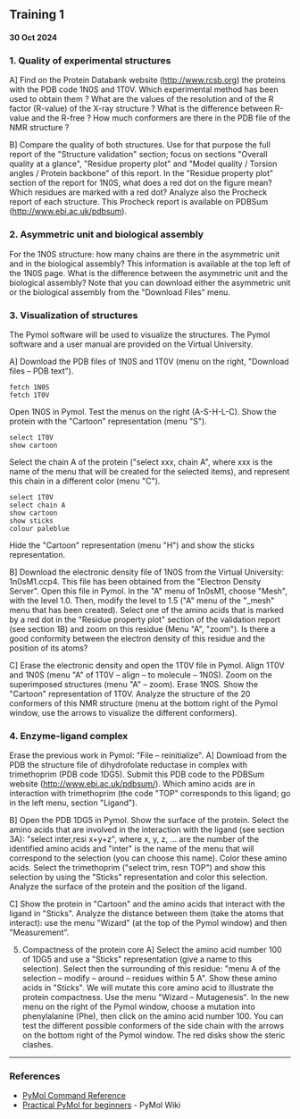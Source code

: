 ## Training 1
#### 30 Oct 2024

### 1. Quality of experimental structures

A] Find on the Protein Databank website (http://www.rcsb.org) the proteins with the PDB code
1N0S and 1T0V. Which experimental method has been used to obtain them ? What are the
values of the resolution and of the R factor (R-value) of the X-ray structure ? What is the
difference between R-value and the R-free ? How much conformers are there in the PDB file
of the NMR structure ?

B] Compare the quality of both structures. Use for that purpose the full report of the "Structure
validation" section; focus on sections "Overall quality at a glance", "Residue property plot" and
"Model quality / Torsion angles / Protein backbone" of this report. In the "Residue property
plot" section of the report for 1N0S, what does a red dot on the figure mean? Which residues
are marked with a red dot?
Analyze also the Procheck report of each structure. This Procheck report is available on
PDBSum (http://www.ebi.ac.uk/pdbsum).

### 2. Asymmetric unit and biological assembly

For the 1N0S structure: how many chains are there in the asymmetric unit and in the biological
assembly? This information is available at the top left of the 1N0S page. What is the difference
between the asymmetric unit and the biological assembly?
Note that you can download either the asymmetric unit or the biological assembly from the
"Download Files" menu.

### 3. Visualization of structures

The Pymol software will be used to visualize the structures. The Pymol software and a user
manual are provided on the Virtual University.

A] Download the PDB files of 1N0S and 1T0V (menu on the right, "Download files – PDB
text"). 

```
fetch 1N0S
fetch 1T0V
```

Open 1N0S in Pymol. Test the menus on the right (A-S-H-L-C). Show the protein with
the "Cartoon" representation (menu "S"). 

```
select 1T0V
show cartoon
```

Select the chain A of the protein ("select xxx, chain A", where xxx is the name of the menu that will be created for the selected items), and represent this chain in a different color (menu "C").

```
select 1T0V
select chain A
show cartoon
show sticks
colour paleblue
```


Hide the "Cartoon" representation (menu "H") and show the sticks representation.

B] Download the electronic density file of 1N0S from the Virtual University: 1n0sM1.ccp4.
This file has been obtained from the "Electron Density Server". Open this file in Pymol. In the
"A" menu of 1n0sM1, choose "Mesh", with the level 1.0. Then, modify the level to 1.5 ("A"
menu of the "_mesh" menu that has been created). Select one of the amino acids that is marked
by a red dot in the "Residue property plot" section of the validation report (see section 1B) and
zoom on this residue (Menu "A", "zoom"). Is there a good conformity between the electron
density of this residue and the position of its atoms?

C] Erase the electronic density and open the 1T0V file in Pymol. Align 1T0V and 1N0S (menu
"A" of 1T0V – align – to molecule – 1N0S). Zoom on the superimposed structures (menu "A"
– zoom). Erase 1N0S. Show the "Cartoon" representation of 1T0V. Analyze the structure of the
20 conformers of this NMR structure (menu at the bottom right of the Pymol window, use the
arrows to visualize the different conformers).

### 4. Enzyme-ligand complex

Erase the previous work in Pymol: "File – reinitialize".
A] Download from the PDB the structure file of dihydrofolate reductase in complex with
trimethoprim (PDB code 1DG5). Submit this PDB code to the PDBSum website
(http://www.ebi.ac.uk/pdbsum/). Which amino acids are in interaction with trimethoprim (the code "TOP" corresponds to this ligand; go in the left menu, section "Ligand").

B] Open the PDB 1DG5 in Pymol. Show the surface of the protein. Select the amino acids that
are involved in the interaction with the ligand (see section 3A): "select inter,resi x+y+z", where
x, y, z, … are the number of the identified amino acids and "inter" is the name of the menu that
will correspond to the selection (you can choose this name). Color these amino acids. Select
the trimethoprim ("select trim, resn TOP") and show this selection by using the "Sticks"
representation and color this selection. Analyze the surface of the protein and the position of
the ligand.

C] Show the protein in "Cartoon" and the amino acids that interact with the ligand in "Sticks".
Analyze the distance between them (take the atoms that interact): use the menu "Wizard" (at
the top of the Pymol window) and then "Measurement".

5. Compactness of the protein core
A] Select the amino acid number 100 of 1DG5 and use a "Sticks" representation (give a name
to this selection). Select then the surrounding of this residue: "menu A of the selection – modify 
– around – residues within 5 A". Show these amino acids in "Sticks". We will mutate this core
amino acid to illustrate the protein compactness. Use the menu "Wizard – Mutagenesis". In the
new menu on the right of the Pymol window, choose a mutation into phenylalanine (Phe), then
click on the amino acid number 100. You can test the different possible conformers of the side
chain with the arrows on the bottom right of the Pymol window. The red disks show the steric
clashes.



---
### References 
- [PyMol Command Reference](https://pymol.org/pymol-command-ref.html)
- [Practical PyMol for beginners](https://pymolwiki.org/index.php/Practical_Pymol_for_Beginners) - PyMol Wiki
